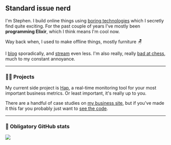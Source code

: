 ## Standard issue nerd

I'm Stephen. I build online things using [boring technologies](https://boringtechnology.club/) which I secretly find quite exciting. For the past couple of years I've mostly been **programming Elixir**, which I think means I'm cool now.

Way back when, I used to make offline things, mostly furniture :chair:

I [blog](http://stephenlewis.me/blog) sporadically, and [stream](https://twitch.tv/stephencodes) even less. I'm also really, really [bad at chess](https://www.chess.com/member/rndsl), much to my constant annoyance.

<hr />

### 🧑‍💻 Projects

My current side project is [Hap](https://github.com/monooso/hap), a real-time monitoring tool for your most important business metrics. Or least important, it's really up to you.

There are a handful of case studies on [my business site](https://manifest.uk.com/projects), but if you've made it this far you probably just want to [see the code](https://github.com/monooso?tab=repositories).

<hr />

### 🎢 Obligatory GitHub stats

<picture>
  <source 
    srcset="https://github-readme-stats.vercel.app/api?username=monooso&show_icons=true&count_private=true&theme=rose_pine"
    media="(prefers-color-scheme: dark)"
  />
  <source
    srcset="https://github-readme-stats.vercel.app/api?username=monooso&show_icons=true&count_private=true"
    media="(prefers-color-scheme: light), (prefers-color-scheme: no-preference)"
  />
  <img src="https://github-readme-stats.vercel.app/api?username=monooso&show_icons=true&count_private=true" />
</picture>
